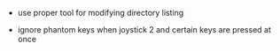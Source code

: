 - use proper tool for modifying directory listing

- ignore phantom keys when joystick 2 and certain keys are pressed at once
